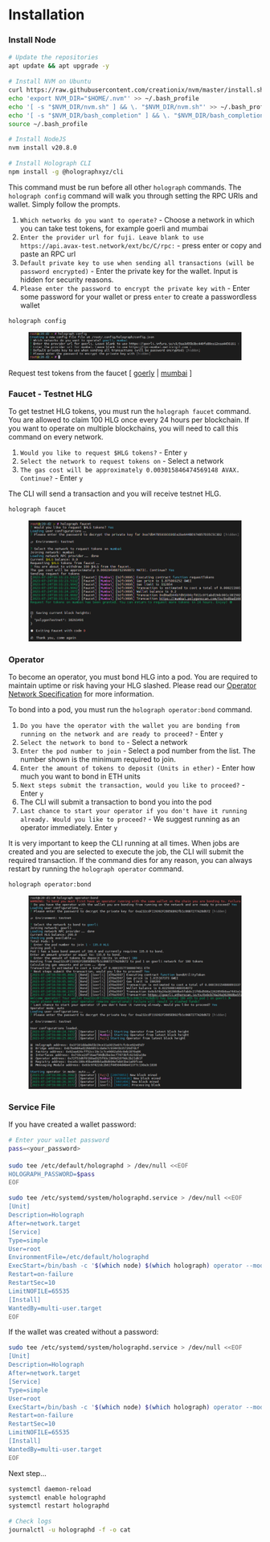 # Installation

### Install Node <a href="#faucet---testnet-hlg" id="faucet---testnet-hlg"></a>

```bash
# Update the repositories
apt update && apt upgrade -y
```

```bash
# Install NVM on Ubuntu
curl https://raw.githubusercontent.com/creationix/nvm/master/install.sh | bash 
echo 'export NVM_DIR="$HOME/.nvm"' >> ~/.bash_profile
echo '[ -s "$NVM_DIR/nvm.sh" ] && \. "$NVM_DIR/nvm.sh"' >> ~/.bash_profile
echo '[ -s "$NVM_DIR/bash_completion" ] && \. "$NVM_DIR/bash_completion"' >> ~/.bash_profile
source ~/.bash_profile
```

```bash
# Install NodeJS
nvm install v20.8.0
```

```bash
# Install Holograph CLI
npm install -g @holographxyz/cli
```

This command must be run before all other `holograph` commands. The `holograph config` command will walk you through setting the RPC URls and wallet. Simply follow the prompts.

1. `Which networks do you want to operate?` - Choose a network in which you can take test tokens, for example goerli and mumbai
2. `Enter the provider url for fuji. Leave blank to use https://api.avax-test.network/ext/bc/C/rpc:` - press enter or copy and paste an RPC url
3. `Default private key to use when sending all transactions (will be password encrypted)` - Enter the private key for the wallet. Input is hidden for security reasons.
4. `Please enter the password to encrypt the private key with` - Enter some password for your wallet or press `enter` to create a passwordless wallet

```bash
holograph config
```

<figure><img src="../../.gitbook/assets/image (6) (1).png" alt=""><figcaption></figcaption></figure>

Request test tokens from the faucet \[ [goerly](https://goerli-faucet.pk910.de/) | [mumbai](https://faucet.polygon.technology/) ]

### Faucet - Testnet HLG <a href="#faucet---testnet-hlg" id="faucet---testnet-hlg"></a>

To get testnet HLG tokens, you must run the `holograph faucet` command. You are allowed to claim 100 HLG once every 24 hours per blockchain. If you want to operate on multiple blockchains, you will need to call this command on every network.

1. `Would you like to request $HLG tokens?` - Enter `y`
2. `Select the network to request tokens on` - Select a network
3. `The gas cost will be approximately 0.003015846474569148 AVAX. Continue?` - Enter `y`

The CLI will send a transaction and you will receive testnet HLG.

```bash
holograph faucet
```

<figure><img src="../../.gitbook/assets/image (3) (1) (1).png" alt=""><figcaption></figcaption></figure>

### Operator <a href="#operating" id="operating"></a>

To become an operator, you must bond HLG into a pod. You are required to maintain uptime or risk having your HLG slashed. Please read our [Operator Network Specification](https://docs.holograph.xyz/about/operator-network-specification) for more information.

To bond into a pod, you must run the `holograph operator:bond` command.

1. `Do you have the operator with the wallet you are bonding from running on the network and are ready to proceed?` - Enter `y`
2. `Select the network to bond to` - Select a network
3. `Enter the pod number to join` - Select a pod number from the list. The number shown is the minimum required to join.
4. `Enter the amount of tokens to deposit (Units in ether)` - Enter how much you want to bond in ETH units
5. `Next steps submit the transaction, would you like to proceed?` - Enter `y`
6. The CLI will submit a transaction to bond you into the pod
7. `Last chance to start your operator if you don't have it running already. Would you like to proceed?` - We suggest running as an operator immediately. Enter `y`

It is very important to keep the CLI running at all times. When jobs are created and you are selected to execute the job, the CLI will submit the required transaction. If the command dies for any reason, you can always restart by running the `holograph operator` command.

```bash
holograph operator:bond
```

<figure><img src="../../.gitbook/assets/image (7) (1).png" alt=""><figcaption></figcaption></figure>

### Service File <a href="#operating" id="operating"></a>

If you have created a wallet password:

```bash
# Enter your wallet password
pass=<your_password>

sudo tee /etc/default/holographd > /dev/null <<EOF
HOLOGRAPH_PASSWORD=$pass
EOF
```

```bash
sudo tee /etc/systemd/system/holographd.service > /dev/null <<EOF
[Unit]
Description=Holograph
After=network.target
[Service]
Type=simple
User=root
EnvironmentFile=/etc/default/holographd
ExecStart=/bin/bash -c '$(which node) $(which holograph) operator --mode=auto --unsafePassword=\$HOLOGRAPH_PASSWORD --sync'
Restart=on-failure
RestartSec=10
LimitNOFILE=65535
[Install]
WantedBy=multi-user.target
EOF
```

If the wallet was created without a password:

```bash
sudo tee /etc/systemd/system/holographd.service > /dev/null <<EOF
[Unit]
Description=Holograph
After=network.target
[Service]
Type=simple
User=root
ExecStart=/bin/bash -c '$(which node) $(which holograph) operator --mode=auto --sync'
Restart=on-failure
RestartSec=10
LimitNOFILE=65535
[Install]
WantedBy=multi-user.target
EOF
```

Next step...

```bash
systemctl daemon-reload
systemctl enable holographd
systemctl restart holographd
```

```bash
# Check logs
journalctl -u holographd -f -o cat
```
